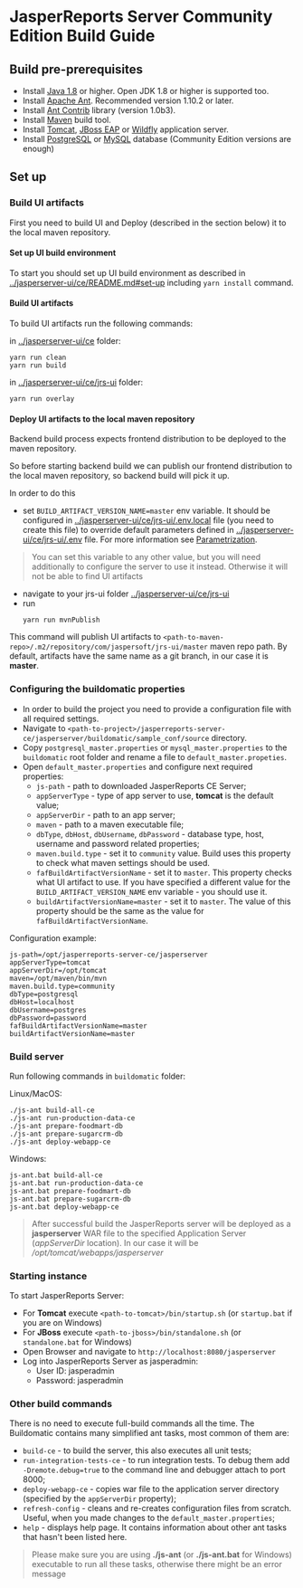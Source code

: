 # JasperReports Server Community Edition Build Guide
## Build pre-prerequisites
- Install [Java 1.8](https://www.oracle.com/java/technologies/downloads) or higher. Open JDK 1.8 or higher is supported too.
- Install [Apache Ant](https://ant.apache.org). Recommended version 1.10.2 or later.
- Install [Ant Contrib](http://ant-contrib.sourceforge.net/#install) library (version 1.0b3).
- Install [Maven](http://maven.apache.org/download.html#installation) build tool.
- Install [Tomcat](https://tomcat.apache.org/), [JBoss EAP](https://developers.redhat.com/products/eap/download) or [Wildfly](https://www.wildfly.org/downloads) application server.
- Install [PostgreSQL](https://www.postgresql.org/) or [MySQL](https://www.mysql.com/) database (Community Edition versions are enough)

## Set up
### Build UI artifacts
First you need to build UI and Deploy (described in the section below) it to the local maven repository. 

#### Set up UI build environment
To start you should set up UI build environment as described in [../jasperserver-ui/ce/README.md#set-up](../jasperserver-ui/ce/README.md#set-up) including `yarn install` command.

#### Build UI artifacts
To build UI artifacts run the following commands:

in [../jasperserver-ui/ce](../jasperserver-ui/ce) folder:
```shell script
yarn run clean
yarn run build
```
in [../jasperserver-ui/ce/jrs-ui](../jasperserver-ui/ce/jrs-ui) folder:
```shell script
yarn run overlay
```

#### Deploy UI artifacts to the local maven repository 
Backend build process expects frontend distribution to be deployed to the maven repository.

So before starting backend build we can publish our frontend distribution to the local maven repository,
so backend build will pick it up.

In order to do this 
- set `BUILD_ARTIFACT_VERSION_NAME=master` env variable. It should be configured in [../jasperserver-ui/ce/jrs-ui/.env.local](../jasperserver-ui/ce/jrs-ui/.env.local) file (you need to create this file) to override default parameters defined in [../jasperserver-ui/ce/jrs-ui/.env](../jasperserver-ui/ce/jrs-ui/.env) file. For more information see [Parametrization](../jasperserver-ui/ce/jrs-ui/README.md#parametrization). 
> You can set this variable to any other value, but you will need additionally to configure the server to use it instead.
> Otherwise it will not be able to find UI artifacts   
- navigate to your jrs-ui folder [../jasperserver-ui/ce/jrs-ui](../jasperserver-ui/ce/jrs-ui)
- run
    ```shell script
    yarn run mvnPublish
    ```
This command will publish UI artifacts to `<path-to-maven-repo>/.m2/repository/com/jaspersoft/jrs-ui/master` maven repo path.
By default, artifacts have the same name as a git branch, in our case it is **master**.

### Configuring the buildomatic properties
- In order to build the project you need to provide a configuration file with all required settings.
- Navigate to `<path-to-project>/jasperreports-server-ce/jasperserver/buildomatic/sample_conf/source` directory.
- Copy `postgresql_master.properties` or `mysql_master.properties` to the `buildomatic` root folder and
rename a file to `default_master.propeties`.
- Open `default_master.properties` and configure next required properties:
  - `js-path` - path to downloaded JasperReports CE Server;
  - `appServerType` - type of app server to use, **tomcat** is the default value;
  - `appServerDir` - path to an app server;
  - `maven` - path to a maven executable file;
  - `dbType`, `dbHost`, `dbUsername`, `dbPassword` - database type, host, username and password related properties; 
  - `maven.build.type` - set it to `community` value. Build uses this property to check what maven settings should be used.
  - `fafBuildArtifactVersionName` - set it to `master`. This property checks what UI artifact to use. If you have specified a different value for the `BUILD_ARTIFACT_VERSION_NAME` env variable - you should use it.
  - `buildArtifactVersionName=master` - set it to `master`. The value of this property should be the same as the value for `fafBuildArtifactVersionName`.
  
Configuration example:
```properties
js-path=/opt/jasperreports-server-ce/jasperserver
appServerType=tomcat
appServerDir=/opt/tomcat
maven=/opt/maven/bin/mvn
maven.build.type=community
dbType=postgresql
dbHost=localhost
dbUsername=postgres
dbPassword=password
fafBuildArtifactVersionName=master
buildArtifactVersionName=master
```

### Build server
Run following commands in `buildomatic` folder: 

Linux/MacOS:
```shell script
./js-ant build-all-ce
./js-ant run-production-data-ce
./js-ant prepare-foodmart-db
./js-ant prepare-sugarcrm-db
./js-ant deploy-webapp-ce
```
Windows: 
```shell script
js-ant.bat build-all-ce
js-ant.bat run-production-data-ce
js-ant.bat prepare-foodmart-db
js-ant.bat prepare-sugarcrm-db
js-ant.bat deploy-webapp-ce
```

>After successful build the JasperReports server will be deployed as a **jasperserver** WAR file to the specified Application Server (_appServerDir_ location). In our case it will be _/opt/tomcat/webapps/jasperserver_

### Starting instance
To start JasperReports Server:
- For **Tomcat** execute `<path-to-tomcat>/bin/startup.sh` (or `startup.bat` if you are on Windows)
- For **JBoss** execute `<path-to-jboss>/bin/standalone.sh` (or `standalone.bat` for Windows)
- Open Browser and navigate to `http://localhost:8080/jasperserver`
- Log into JasperReports Server as jasperadmin: 
    - User ID: jasperadmin 
    - Password: jasperadmin  

### Other build commands
There is no need to execute full-build commands all the time. The Buildomatic contains many simplified ant tasks, most common of them are:
- `build-ce` - to build the server, this also executes all unit tests; 
- `run-integration-tests-ce` - to run integration tests. To debug them add `-Dremote.debug=true` to the command line and debugger attach to port 8000;
- `deploy-webapp-ce` - copies war file to the application server directory (specified by the `appServerDir` property);
- `refresh-config` - cleans and re-creates configuration files from scratch. Useful, when you made changes to the `default_master.properties`;
- `help` - displays help page. It contains information about other ant tasks that hasn't been listed here.   
> Please make sure you are using **./js-ant** (or **./js-ant.bat** for Windows) executable to run all these tasks, otherwise there might be an error message   
